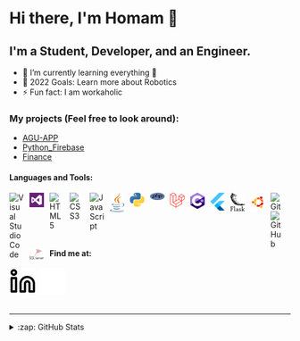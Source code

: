 
# Hi there, I'm Homam 👋 

## I'm a Student, Developer, and an Engineer.

- 🌱 I’m currently learning everything 🤣
- 🥅 2022 Goals: Learn more about Robotics 
- ⚡ Fun fact: I am workaholic

### My projects (Feel free to look around):
- [AGU-APP][flutter]
- [Python_Firebase][python]
- [Finance][flask]

#### Languages and Tools:

<img align="left" alt="Visual Studio Code" width="26px" src="https://cdn.jsdelivr.net/gh/devicons/devicon/icons/vscode/vscode-original.svg" style="padding-right:10px;"/>
<img align="left" alt="Visual Studio" width="26px" src="./img/vs.svg" style="padding-right:10px;"/>
<img align="left" alt="HTML5" width="26px" src="https://cdn.jsdelivr.net/gh/devicons/devicon/icons/html5/html5-original.svg" style="padding-right:10px;"/>
<img align="left" alt="CSS3" width="26px" src="https://cdn.jsdelivr.net/gh/devicons/devicon/icons/css3/css3-original.svg" style="padding-right:10px;"/>
<img align="left" alt="JavaScript" width="26px" src="https://cdn.jsdelivr.net/gh/devicons/devicon/icons/javascript/javascript-original.svg" style="padding-right:10px;"/>
<img align="left" alt="Java" width="26px" src="./img/java.svg" style="padding-right:10px;"/>
<img align="left" alt="Python" width="26px" src="./img/python.svg" style="padding-right:10px;"/>
<img align="left" alt="PHP" width="26px" src="./img/php.svg" style="padding-right:10px;"/>
<img align="left" alt="Laravel" width="26px" src="./img/laravel.svg" style="padding-right:10px;"/>
<img align="left" alt="C#" width="26px" src="./img/c-sharp.svg" style="padding-right:10px;"/>
<img align="left" alt="Flutter" width="26px" src="./img/Flutter.svg" style="padding-right:10px;"/>
<img align="left" alt="Flask" width="26px" src="./img/flask.svg" style="padding-right:10px;"/>
<img align="left" alt="Ubuntu" width="26px" src="./img/ubuntu.svg" style="padding-right:10px;"/>
<img align="left" alt="Git" width="26px" src="https://cdn.jsdelivr.net/gh/devicons/devicon/icons/git/git-original.svg" style="padding-right:10px;"/>
<img align="left" alt="GitHub" width="26px" src="https://user-images.githubusercontent.com/3369400/139447912-e0f43f33-6d9f-45f8-be46-2df5bbc91289.png" style="padding-right:10px;"/>
<img align="left" alt="MSSQL" width="26px" src="./img/mssql.svg" style="padding-right:10px;"/>
<br/>

#### Find me at:

[![linkedin](./img/linkedin-light.svg)](https://linkedin.com/in/homam-abosaleh#gh-light-mode-only)
[![linkedin](./img/linkedin-dark.svg)](https://linkedin.com/in/homam-abosaleh#gh-dark-mode-only)
<br />
<br />

---

<details>
  <summary>:zap: GitHub Stats</summary>

  <img align="left" alt="HomamAbolsaeh's GitHub Stats" src="https://github-readme-stats.vercel.app/api?username=HomamAbosaleh&show_icons=true&hide_border=false&title_color=ff652f&icon_color=FFE400&bg_color=09131B&text_color=ffffff&border_color=0c1a25" />

</details>

[linkedin]: www.linkedin.com/in/homam-abosaleh
[flutter]: https://github.com/HomamAbosaleh/AGU-App
[python]: https://github.com/HomamAbosaleh/Python_Firebase
[flask]: https://github.com/HomamAbosaleh/Finance

